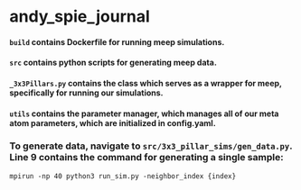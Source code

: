 # andy_spie_journal

#### `build` contains Dockerfile for running meep simulations.

#### `src` contains python scripts for generating meep data.
#### `_3x3Pillars.py` contains the class which serves as a wrapper for meep, specifically for running our simulations.
#### `utils` contains the parameter manager, which manages all of our meta atom parameters, which are initialized in config.yaml.
    
### To generate data, navigate to `src/3x3_pillar_sims/gen_data.py`. Line 9 contains the command for generating a single sample:
    mpirun -np 40 python3 run_sim.py -neighbor_index {index}
